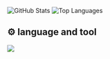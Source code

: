 ![GitHub Stats](https://github-readme-stats.vercel.app/api?username=akvrmaa&show_icons=true&theme=radical)
![Top Languages](https://github-readme-stats.vercel.app/api/top-langs/?username=akvrmaa&theme=radical)
## ⚙️ language and tool

<p align="left">
  <img src="https://skillicons.dev/icons?i=html,css,js,nodejs,express,mongodb,cloudinary" />
</p>
